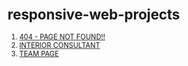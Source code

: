 # responsive-web-projects

1. [404 - PAGE NOT FOUND!!](404-not-found-master/)
2. [INTERIOR CONSULTANT](interior-consultant-master/)
3. [TEAM PAGE](my-team-page-master/)


